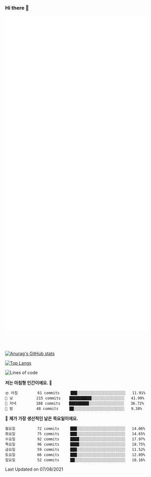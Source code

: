 ### Hi there 👋

<!--
**star6973/star6973** is a ✨ _special_ ✨ repository because its `README.md` (this file) appears on your GitHub profile.

Here are some ideas to get you started:

- 🔭 I’m currently working on ...
- 🌱 I’m currently learning ...
- 👯 I’m looking to collaborate on ...
- 🤔 I’m looking for help with ...
- 💬 Ask me about ...
- 📫 How to reach me: ...
- 😄 Pronouns: ...
- ⚡ Fun fact: ...
-->

![Metrics](https://github.com/star6973/star6973/blob/main/github-metrics.svg)

<br><br>

[![Anurag's GitHub stats](https://github-readme-stats.vercel.app/api?username=star6973&show_icons=true&theme=omni)](https://github.com/star6973/github-readme-stats)

[![Top Langs](https://github-readme-stats.vercel.app/api/top-langs/?username=star6973&layout=compact&hide=jupyter%20notebook,html,css,scss&langs_count=4&theme=omni)](https://github.com/star6973/github-readme-stats)


<!--START_SECTION:waka-->
![Lines of code](https://img.shields.io/badge/%EC%A0%80%EB%8A%94%20%EC%97%AC%ED%83%9C%EA%B9%8C%EC%A7%80%20-831379%20%EC%A4%84%EC%9D%98%20%EC%BD%94%EB%93%9C%EB%A5%BC%20%EC%9E%91%EC%84%B1%ED%96%88%EC%96%B4%EC%9A%94.-blue)

**저는 아침형 인간이에요. 🐤** 

```text
🌞 아침         61 commits     ███░░░░░░░░░░░░░░░░░░░░░░   11.91% 
🌆 낮　         215 commits    ██████████░░░░░░░░░░░░░░░   41.99% 
🌃 저녁         188 commits    █████████░░░░░░░░░░░░░░░░   36.72% 
🌙 밤　         48 commits     ██░░░░░░░░░░░░░░░░░░░░░░░   9.38%

```
📅 **제가 가장 생산적인 날은 목요일이에요.** 

```text
월요일          72 commits     ███░░░░░░░░░░░░░░░░░░░░░░   14.06% 
화요일          75 commits     ███░░░░░░░░░░░░░░░░░░░░░░   14.65% 
수요일          92 commits     ████░░░░░░░░░░░░░░░░░░░░░   17.97% 
목요일          96 commits     ████░░░░░░░░░░░░░░░░░░░░░   18.75% 
금요일          59 commits     ███░░░░░░░░░░░░░░░░░░░░░░   11.52% 
토요일          66 commits     ███░░░░░░░░░░░░░░░░░░░░░░   12.89% 
일요일          52 commits     ██░░░░░░░░░░░░░░░░░░░░░░░   10.16%

```

 Last Updated on 07/08/2021
<!--END_SECTION:waka-->
